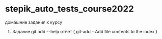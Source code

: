 # stepik_auto_tests_course2022
домашние задания к курсу
1. Задание
git add --help
ответ ( git-add - Add file contents to the index )

